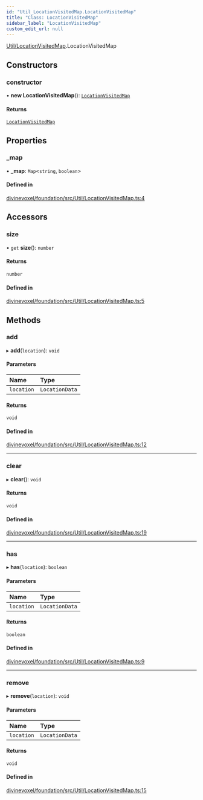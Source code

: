 ```yaml
---
id: "Util_LocationVisitedMap.LocationVisitedMap"
title: "Class: LocationVisitedMap"
sidebar_label: "LocationVisitedMap"
custom_edit_url: null
---
```


[Util/LocationVisitedMap](../modules/Util_LocationVisitedMap.md).LocationVisitedMap

## Constructors

### constructor

• **new LocationVisitedMap**(): [`LocationVisitedMap`](Util_LocationVisitedMap.LocationVisitedMap.md)

#### Returns

[`LocationVisitedMap`](Util_LocationVisitedMap.LocationVisitedMap.md)

## Properties

### \_map

• **\_map**: `Map`\<`string`, `boolean`\>

#### Defined in

[divinevoxel/foundation/src/Util/LocationVisitedMap.ts:4](https://github.com/lucasdamianjohnson/DivineVoxelEngine/blob/596fa7391478620ed460dfb4856ff0a763b91c49/divinevoxel/foundation/src/Util/LocationVisitedMap.ts#L4)

## Accessors

### size

• `get` **size**(): `number`

#### Returns

`number`

#### Defined in

[divinevoxel/foundation/src/Util/LocationVisitedMap.ts:5](https://github.com/lucasdamianjohnson/DivineVoxelEngine/blob/596fa7391478620ed460dfb4856ff0a763b91c49/divinevoxel/foundation/src/Util/LocationVisitedMap.ts#L5)

## Methods

### add

▸ **add**(`location`): `void`

#### Parameters

| Name | Type |
| :------ | :------ |
| `location` | `LocationData` |

#### Returns

`void`

#### Defined in

[divinevoxel/foundation/src/Util/LocationVisitedMap.ts:12](https://github.com/lucasdamianjohnson/DivineVoxelEngine/blob/596fa7391478620ed460dfb4856ff0a763b91c49/divinevoxel/foundation/src/Util/LocationVisitedMap.ts#L12)

___

### clear

▸ **clear**(): `void`

#### Returns

`void`

#### Defined in

[divinevoxel/foundation/src/Util/LocationVisitedMap.ts:19](https://github.com/lucasdamianjohnson/DivineVoxelEngine/blob/596fa7391478620ed460dfb4856ff0a763b91c49/divinevoxel/foundation/src/Util/LocationVisitedMap.ts#L19)

___

### has

▸ **has**(`location`): `boolean`

#### Parameters

| Name | Type |
| :------ | :------ |
| `location` | `LocationData` |

#### Returns

`boolean`

#### Defined in

[divinevoxel/foundation/src/Util/LocationVisitedMap.ts:9](https://github.com/lucasdamianjohnson/DivineVoxelEngine/blob/596fa7391478620ed460dfb4856ff0a763b91c49/divinevoxel/foundation/src/Util/LocationVisitedMap.ts#L9)

___

### remove

▸ **remove**(`location`): `void`

#### Parameters

| Name | Type |
| :------ | :------ |
| `location` | `LocationData` |

#### Returns

`void`

#### Defined in

[divinevoxel/foundation/src/Util/LocationVisitedMap.ts:15](https://github.com/lucasdamianjohnson/DivineVoxelEngine/blob/596fa7391478620ed460dfb4856ff0a763b91c49/divinevoxel/foundation/src/Util/LocationVisitedMap.ts#L15)
